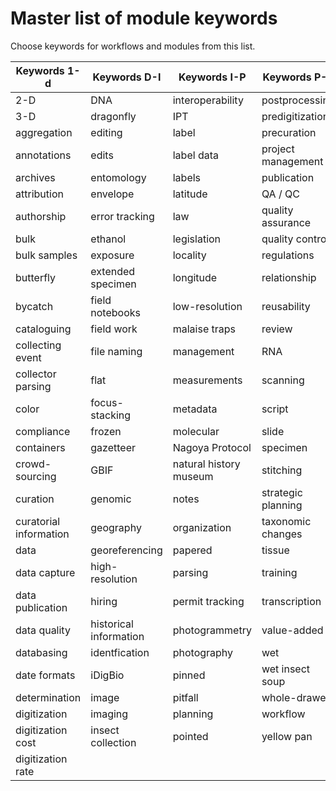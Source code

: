 # Master list of module keywords

Choose keywords for workflows and modules from this list.

| Keywords 1-d           | Keywords D-I           | Keywords I-P           | Keywords P-Y       |
|------------------------|------------------------|------------------------|--------------------|
| 2-D                    | DNA                    | interoperability       | postprocessing     |
| 3-D                    | dragonfly              | IPT                    | predigitization    |
| aggregation            | editing                | label                  | precuration        |
| annotations            | edits                  | label data             | project management |
| archives               | entomology             | labels                 | publication        |
| attribution            | envelope               | latitude               | QA / QC            |
| authorship             | error tracking         | law                    | quality assurance  |
| bulk                   | ethanol                | legislation            | quality control    |
| bulk samples           | exposure               | locality               | regulations        |
| butterfly              | extended specimen      | longitude              | relationship       |
| bycatch                | field notebooks        | low-resolution         | reusability        |
| cataloguing            | field work             | malaise traps          | review             |
| collecting event       | file naming            | management             | RNA                |
| collector parsing      | flat                   | measurements           | scanning           |
| color                  | focus-stacking         | metadata               | script             |
| compliance             | frozen                 | molecular              | slide              |
| containers             | gazetteer              | Nagoya Protocol        | specimen           |
| crowd-sourcing         | GBIF                   | natural history museum | stitching          |
| curation | genomic     | notes                  | strategic planning |
| curatorial information | geography              | organization           | taxonomic changes  |
| data                   | georeferencing         | papered                | tissue             |
| data capture           | high-resolution        | parsing                | training           |
| data publication       | hiring                 | permit tracking        | transcription      |
| data quality           | historical information | photogrammetry         | value-added        |
| databasing             | identfication          | photography            | wet                |
| date formats           | iDigBio                | pinned                 | wet insect soup    |
| determination          | image                  | pitfall                | whole-drawer       |
| digitization           | imaging                | planning               | workflow           |
| digitization cost      | insect collection      | pointed                | yellow pan         |
| digitization rate
